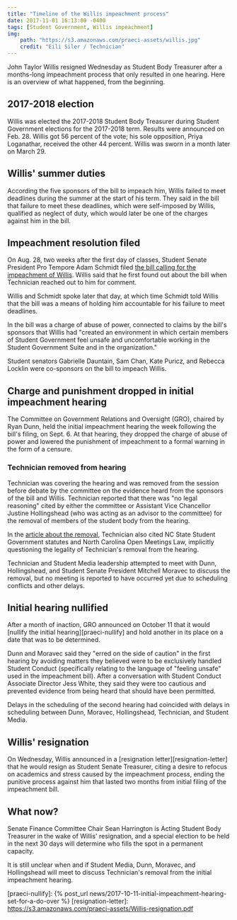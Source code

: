 ```yaml
---
title: "Timeline of the Willis impeachment process"
date: 2017-11-01 16:13:00 -0400
tags: [Student Government, Willis impeachment]
img:
    path: "https://s3.amazonaws.com/praeci-assets/willis.jpg"
    credit: "Eili Siler / Technician"
---
```

John Taylor Willis resigned Wednesday as Student Body Treasurer after a months-long impeachment process that only resulted in one hearing. Here is an overview of what happened, from the beginning.

## 2017-2018 election

Willis was elected the 2017-2018 Student Body Treasurer during Student Government elections for the 2017-2018 term. Results were announced on Feb. 28. Willis got 56 percent of the vote; his sole opposition, Priya Loganathar, received the other 44 percent. Willis was sworn in a month later on March 29.

## Willis' summer duties

According the five sponsors of the bill to impeach him, Willis failed to meet deadlines during the summer at the start of his term. They said in the bill that failure to meet these deadlines, which were self-imposed by Willis, qualified as neglect of duty, which would later be one of the charges against him in the bill.

## Impeachment resolution filed

On Aug. 28, two weeks after the first day of classes, Student Senate President Pro Tempore Adam Schmidt filed [the bill calling for the impeachment of Willis][impeachment-bill]. Willis said that he first found out about the bill when Technician reached out to him for comment.

Willis and Schmidt spoke later that day, at which time Schmidt told Willis that the bill was a means of holding him accountable for his failure to meet deadlines.

In the bill was a charge of abuse of power, connected to claims by the bill's sponsors that Willis had "created an environment in which certain members of Student Government feel unsafe and uncomfortable working in the Student Government Suite and in the organization."

Student senators Gabrielle Dauntain, Sam Chan, Kate Puricz, and Rebecca Locklin were co-sponsors on the bill to impeach Willis.

## Charge and punishment dropped in initial impeachment hearing

The Committee on Government Relations and Oversight (GRO), chaired by Ryan Dunn, held the initial impeachment hearing the week following the bill's filing, on Sept. 6. At that hearing, they dropped the charge of abuse of power and lowered the punishment of impeachment to a formal warning in the form of a censure.

### Technician removed from hearing

Technician was covering the hearing and was removed from the session before debate by the committee on the evidence heard from the sponsors of the bill and Willis. Technician reported that there was "no legal reasoning" cited by either the committee or Assistant Vice Chancellor Justine Hollingshead (who was acting as an advisor to the committee) for the removal of members of the student body from the hearing.

In the [article about the removal][technician-kicked], Technician also cited NC State Student Government statutes and North Carolina Open Meetings Law, implicitly questioning the legality of Technician's removal from the hearing.

Technician and Student Media leadership attempted to meet with Dunn, Hollingshead, and Student Senate President Mitchell Moravec to discuss the removal, but no meeting is reported to have occurred yet due to scheduling conflicts and other delays.

## Initial hearing nullified

After a month of inaction, GRO announced on October 11 that it would [nullify the initial hearing][praeci-nullify] and hold another in its place on a date that was to be determined.

Dunn and Moravec said they "erred on the side of caution" in the first hearing by avoiding matters they believed were to be exclusively handled Student Conduct (specifically relating to the language of "feeling unsafe" used in the impeachment bill). After a conversation with Student Conduct Associate Director Jess White, they said they were too cautious and prevented evidence from being heard that should have been permitted.

Delays in the scheduling of the second hearing had coincided with delays in scheduling between Dunn, Moravec, Hollingshead, Technician, and Student Media.

## Willis' resignation

On Wednesday, Willis announced in a [resignation letter][resignation-letter] that he would resign as Student Senate Treasurer, citing a desire to refocus on academics and stress caused by the impeachment process, ending the punitive process against him that lasted two months from initial filing of the impeachment bill.

## What now?

Senate Finance Committee Chair Sean Harrington is Acting Student Body Treasurer in the wake of Willis' resignation, and a special election to be held in the next 30 days will determine who fills the spot in a permanent capacity.

It is still unclear when and if Student Media, Dunn, Moravec, and Hollingshead will meet to discuss Technician's removal from the initial impeachment hearing.

[impeachment-bill]: https://docs.google.com/document/d/1cU7PyFJb8gwuaZjwxd6iDUwOfvKSzKDKYT0GC00CWVU/edit
[technician-kicked]: http://www.technicianonline.com/news/article_496ee4d6-9374-11e7-98cd-cf58cf169e20.html
[praeci-nullify]: {% post_url news/2017-10-11-initial-impeachment-hearing-set-for-a-do-over %}
[resignation-letter]: https://s3.amazonaws.com/praeci-assets/Willis-resignation.pdf
